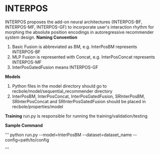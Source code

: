 # INTERPOS
INTERPOS proposes the add-on neural architectures (INTERPOS-BF, INTERPOS-MF, INTERPOS-GF) to incorporate user's interaction rhythm for morphing the absolute position encodings in autoregressive recommender system design.
**Naming Convention**
1. Basic Fusion is abbreviated as BM, e.g. InterPosBM represents INTERPOS-BF
2. MLP Fusion is represented with Concat, e.g. InterPosConcat represents INTERPOS-MF
3. InterPosGatedFusion means INTERPOS-GF

**Models**
1. Python files in the model directory should go to recbole/model/sequential_recommender directory
2. InterPosBM, InterPosConcat, InterPosGatedFusion, SRInterPosBM, SRInterPosConcat and SRInterPosGatedFusion should be placed in recbole/properties/model

   
**Training**
run.py is responsible for running the training/validation/testing

**Sample Command**

'''
python run.py --model=InterPosBM --dataset=dataset_name --config=path/to/config

'''
    
